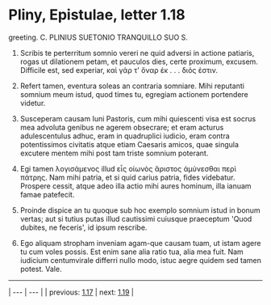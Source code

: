 # Pliny, Epistulae, letter 1.18

greeting. C. PLINIUS SUETONIO TRANQUILLO SUO S.



1. Scribis te perterritum somnio vereri ne quid adversi in actione patiaris, rogas ut dilationem petam, et pauculos dies, certe proximum, excusem. Difficile est, sed experiar, καὶ γάρ τ' ὄναρ ἐκ . . . διός ἐστιν.



2. Refert tamen, eventura soleas an contraria somniare. Mihi reputanti somnium meum istud, quod times tu, egregiam actionem portendere videtur.



3. Susceperam causam Iuni Pastoris, cum mihi quiescenti visa est socrus mea advoluta genibus ne agerem obsecrare; et eram acturus adulescentulus adhuc, eram in quadruplici iudicio, eram contra potentissimos civitatis atque etiam Caesaris amicos, quae singula excutere mentem mihi post tam triste somnium poterant.



4. Egi tamen λογισάμενος illud εἷς οἰωνὸς ἄριστος ἀμύνεσθαι περὶ πάτρης. Nam mihi patria, et si quid carius patria, fides videbatur. Prospere cessit, atque adeo illa actio mihi aures hominum, illa ianuam famae patefecit.



5. Proinde dispice an tu quoque sub hoc exemplo somnium istud in bonum vertas; aut si tutius putas illud cautissimi cuiusque praeceptum 'Quod dubites, ne feceris', id ipsum rescribe.



6. Ego aliquam stropham inveniam agam-que causam tuam, ut istam agere tu cum voles possis. Est enim sane alia ratio tua, alia mea fuit. Nam iudicium centumvirale differri nullo modo, istuc aegre quidem sed tamen potest. Vale.



---

| --- | --- |
| previous: [1.17](../1.17/) | next: [1.19](../1.19/) |